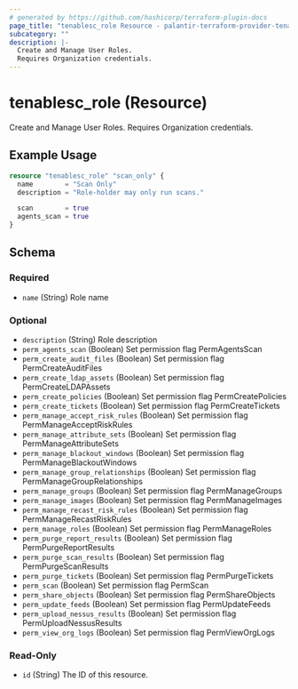 ```yaml
---
# generated by https://github.com/hashicorp/terraform-plugin-docs
page_title: "tenablesc_role Resource - palantir-terraform-provider-tenablesc-516062331"
subcategory: ""
description: |-
  Create and Manage User Roles.
  Requires Organization credentials.
---
```


# tenablesc_role (Resource)

Create and Manage User Roles.
Requires Organization credentials.

## Example Usage

```terraform
resource "tenablesc_role" "scan_only" {
  name        = "Scan Only"
  description = "Role-holder may only run scans."

  scan        = true
  agents_scan = true
}
```

<!-- schema generated by tfplugindocs -->
## Schema

### Required

- `name` (String) Role name

### Optional

- `description` (String) Role description
- `perm_agents_scan` (Boolean) Set permission flag PermAgentsScan
- `perm_create_audit_files` (Boolean) Set permission flag PermCreateAuditFiles
- `perm_create_ldap_assets` (Boolean) Set permission flag PermCreateLDAPAssets
- `perm_create_policies` (Boolean) Set permission flag PermCreatePolicies
- `perm_create_tickets` (Boolean) Set permission flag PermCreateTickets
- `perm_manage_accept_risk_rules` (Boolean) Set permission flag PermManageAcceptRiskRules
- `perm_manage_attribute_sets` (Boolean) Set permission flag PermManageAttributeSets
- `perm_manage_blackout_windows` (Boolean) Set permission flag PermManageBlackoutWindows
- `perm_manage_group_relationships` (Boolean) Set permission flag PermManageGroupRelationships
- `perm_manage_groups` (Boolean) Set permission flag PermManageGroups
- `perm_manage_images` (Boolean) Set permission flag PermManageImages
- `perm_manage_recast_risk_rules` (Boolean) Set permission flag PermManageRecastRiskRules
- `perm_manage_roles` (Boolean) Set permission flag PermManageRoles
- `perm_purge_report_results` (Boolean) Set permission flag PermPurgeReportResults
- `perm_purge_scan_results` (Boolean) Set permission flag PermPurgeScanResults
- `perm_purge_tickets` (Boolean) Set permission flag PermPurgeTickets
- `perm_scan` (Boolean) Set permission flag PermScan
- `perm_share_objects` (Boolean) Set permission flag PermShareObjects
- `perm_update_feeds` (Boolean) Set permission flag PermUpdateFeeds
- `perm_upload_nessus_results` (Boolean) Set permission flag PermUploadNessusResults
- `perm_view_org_logs` (Boolean) Set permission flag PermViewOrgLogs

### Read-Only

- `id` (String) The ID of this resource.


